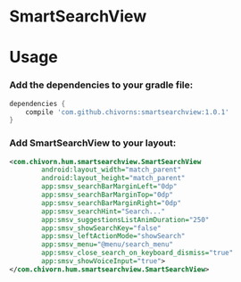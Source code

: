 # SmartSearchView
# Usage
### Add the dependencies to your gradle file:

```gradle
dependencies {
    compile 'com.github.chivorns:smartsearchview:1.0.1'
}
```

### Add SmartSearchView to your layout:

```xml
<com.chivorn.hum.smartsearchview.SmartSearchView
        android:layout_width="match_parent"
        android:layout_height="match_parent"
        app:smsv_searchBarMarginLeft="0dp"
        app:smsv_searchBarMarginTop="0dp"
        app:smsv_searchBarMarginRight="0dp"
        app:smsv_searchHint="Search..."
        app:smsv_suggestionsListAnimDuration="250"
        app:smsv_showSearchKey="false"
        app:smsv_leftActionMode="showSearch"
        app:smsv_menu="@menu/search_menu"
        app:smsv_close_search_on_keyboard_dismiss="true"
        app:smsv_showVoiceInput="true">
</com.chivorn.hum.smartsearchview.SmartSearchView>
```
